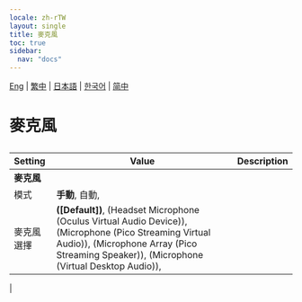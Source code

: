 ```yaml
---
locale: zh-rTW
layout: single
title: 麥克風
toc: true
sidebar:
  nav: "docs"
---
```

[Eng](/dancexr/menu/2025.4/chat/microphone) | [繁中](/tw/dancexr/menu/2025.4/chat/microphone) | [日本語](/jp/dancexr/menu/2025.4/chat/microphone) | [한국어](/kr/dancexr/menu/2025.4/chat/microphone) | [简中](/zh/dancexr/menu/2025.4/chat/microphone)

# 麥克風

## 

| Setting | Value | Description |
| :--- | --- | :--- |
|**麥克風** | | 
| 模式 | **手動**, 自動,  |  |
| 麥克風選擇 | **([Default])**, (Headset Microphone (Oculus Virtual Audio Device)), (Microphone (Pico Streaming Virtual Audio)), (Microphone Array (Pico Streaming Speaker)), (Microphone (Virtual Desktop Audio)),  |  |
|
